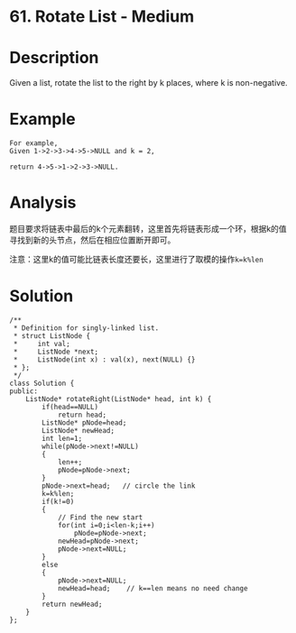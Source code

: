# 61. Rotate List - Medium

# Description
Given a list, rotate the list to the right by k places, where k is non-negative.

# Example
```
For example,
Given 1->2->3->4->5->NULL and k = 2,

return 4->5->1->2->3->NULL.
```

# Analysis
题目要求将链表中最后的k个元素翻转，这里首先将链表形成一个环，根据k的值寻找到新的头节点，然后在相应位置断开即可。

注意：这里k的值可能比链表长度还要长，这里进行了取模的操作`k=k%len`

# Solution
```
/**
 * Definition for singly-linked list.
 * struct ListNode {
 *     int val;
 *     ListNode *next;
 *     ListNode(int x) : val(x), next(NULL) {}
 * };
 */
class Solution {
public:
    ListNode* rotateRight(ListNode* head, int k) {
        if(head==NULL)
            return head;
        ListNode* pNode=head;
        ListNode* newHead;
        int len=1;
        while(pNode->next!=NULL)
        {
            len++;
            pNode=pNode->next;
        }
        pNode->next=head;   // circle the link
        k=k%len;
        if(k!=0)
        {
            // Find the new start
            for(int i=0;i<len-k;i++)    
                pNode=pNode->next;
            newHead=pNode->next;
            pNode->next=NULL;
        }
        else
        {
            pNode->next=NULL;
            newHead=head;    // k==len means no need change
        }
        return newHead;
    }
};
```
